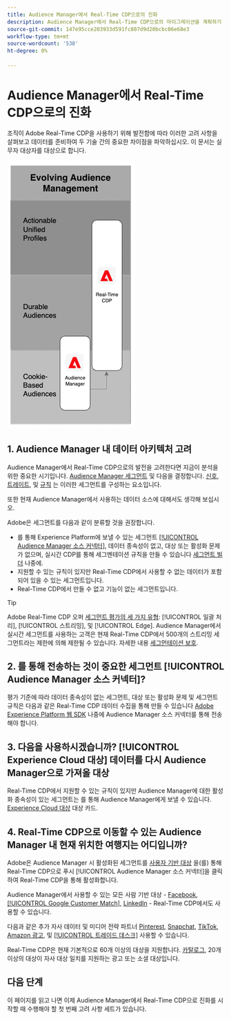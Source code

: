 ```yaml
---
title: Audience Manager에서 Real-Time CDP으로의 진화
description: Audience Manager에서 Real-Time CDP으로의 마이그레이션을 계획하기 전에 고려 사항을 이해합니다.
source-git-commit: 147e95cce203933d591fc807d9d20bcbc06e68e3
workflow-type: tm+mt
source-wordcount: '538'
ht-degree: 0%

---
```



# Audience Manager에서 Real-Time CDP으로의 진화

조직이 Adobe Real-Time CDP을 사용하기 위해 발전함에 따라 이러한 고려 사항을 살펴보고 데이터를 준비하여 두 기술 간의 중요한 차이점을 파악하십시오. 이 문서는 실무자 대상자를 대상으로 합니다.

![Real-Time CDP 진화 다이어그램에 대한 Audience Manager](/help/rtcdp/assets/aam-to-rtcdp-evolution.png)

## 1. Audience Manager 내 데이터 아키텍처 고려

Audience Manager에서 Real-Time CDP으로의 발전을 고려한다면 지금이 분석을 위한 중요한 시기입니다. [Audience Manager 세그먼트](https://experienceleague.adobe.com/docs/audience-manager/user-guide/features/segments/segments-purpose.html?lang=en) 및 다음을 결정합니다. [신호](https://experienceleague.adobe.com/docs/audience-manager/user-guide/features/data-explorer/data-explorer-understanding-signals.html?lang=en), [트레이트](https://experienceleague.adobe.com/docs/audience-manager/user-guide/features/traits/trait-details-page.html?lang=en), 및 [규칙](https://experienceleague.adobe.com/docs/audience-manager/user-guide/features/segments/segment-builder.html?lang=en#segment-builder-section) 는 이러한 세그먼트를 구성하는 요소입니다.

또한 현재 Audience Manager에서 사용하는 데이터 소스에 대해서도 생각해 보십시오.

Adobe은 세그먼트를 다음과 같이 분류할 것을 권장합니다.

* 를 통해 Experience Platform에 보낼 수 있는 세그먼트 [[!UICONTROL Audience Manager 소스 커넥터]](/help/sources/connectors/adobe-applications/audience-manager.md), 데이터 종속성이 없고, 대상 또는 활성화 문제가 없으며, 실시간 CDP를 통해 세그멘테이션 규칙을 만들 수 있습니다 [세그먼트 빌더](/help/segmentation/ui/segment-builder.md) 나중에.
* 지원할 수 있는 규칙이 있지만 Real-Time CDP에서 사용할 수 없는 데이터가 포함되어 있을 수 있는 세그먼트입니다.
* Real-Time CDP에서 만들 수 없고 기능이 없는 세그먼트입니다.

>[!TIP]
>
>Adobe Real-Time CDP 오퍼 [세그먼트 평가의 세 가지 유형](/help/segmentation/home.md#evaluate-segments): [!UICONTROL 일괄 처리], [!UICONTROL 스트리밍], 및 [!UICONTROL Edge]. Audience Manager에서 실시간 세그먼트를 사용하는 고객은 현재 Real-Time CDP에서 500개의 스트리밍 세그먼트라는 제한에 의해 제한될 수 있습니다. 자세한 내용 [세그먼테이션 보호](/help/profile/guardrails.md).

## 2. 를 통해 전송하는 것이 중요한 세그먼트 [!UICONTROL Audience Manager 소스 커넥터]?

평가 기준에 따라 데이터 종속성이 없는 세그먼트, 대상 또는 활성화 문제 및 세그먼트 규칙은 다음과 같은 Real-Time CDP 데이터 수집을 통해 만들 수 있습니다 [Adobe Experience Platform 웹 SDK](/help/edge/web-sdk-faq.md) 나중에 Audience Manager 소스 커넥터를 통해 전송해야 합니다.

## 3. 다음을 사용하시겠습니까? [!UICONTROL Experience Cloud 대상] 데이터를 다시 Audience Manager으로 가져올 대상

Real-Time CDP에서 지원할 수 있는 규칙이 있지만 Audience Manager에 대한 활성화 종속성이 있는 세그먼트는 를 통해 Audience Manager에게 보낼 수 있습니다. [Experience Cloud 대상](/help/destinations/catalog/adobe/experience-cloud-audiences.md) 대상 카드.

## 4. Real-Time CDP으로 이동할 수 있는 Audience Manager 내 현재 위치한 여행지는 어디입니까?

Adobe은 Audience Manager 시 활성화된 세그먼트를 [사용자 기반 대상](https://experienceleague.adobe.com/docs/audience-manager/user-guide/features/destinations/people-based/people-based-destinations-overview.html?lang=en) 을(를) 통해 Real-Time CDP으로 푸시 [!UICONTROL Audience Manager 소스 커넥터]을 클릭하여 Real-Time CDP을 통해 활성화합니다.

Audience Manager에서 사용할 수 있는 모든 사람 기반 대상 - [Facebook](/help/destinations/catalog/social/facebook.md), [[!UICONTROL Google Customer Match]](/help/destinations/catalog/advertising/google-customer-match.md), [LinkedIn](/help/destinations/catalog/social/linkedin.md) - Real-Time CDP에서도 사용할 수 있습니다.

다음과 같은 추가 자사 데이터 및 미디어 전략 파트너 [Pinterest](/help/destinations/catalog/advertising/pinterest.md), [Snapchat](/help/destinations/catalog/advertising/snap-inc.md), [TikTok](/help/destinations/catalog/social/tiktok.md), [Amazon 광고](/help/destinations/catalog/advertising/amazon-ads.md), 및 [[!UICONTROL 트레이드 데스크]](/help/destinations/catalog/advertising/tradedesk.md) 사용할 수 있습니다.

Real-Time CDP은 현재 기본적으로 60개 이상의 대상을 지원합니다. [카탈로그](/help/destinations/catalog/overview.md), 20개 이상의 대상이 자사 대상 일치를 지원하는 광고 또는 소셜 대상입니다.

## 다음 단계

이 페이지를 읽고 나면 이제 Audience Manager에서 Real-Time CDP으로 진화를 시작할 때 수행해야 할 첫 번째 고려 사항 세트가 있습니다.
